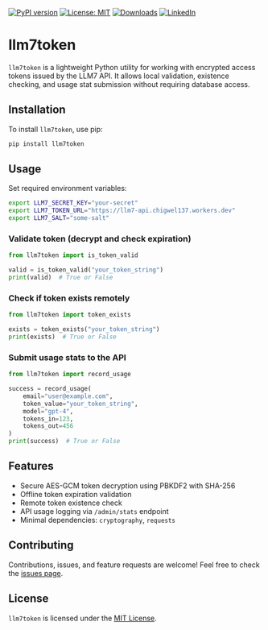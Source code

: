 [![PyPI version](https://badge.fury.io/py/llm7token.svg)](https://badge.fury.io/py/llm7token)
[![License: MIT](https://img.shields.io/badge/License-MIT-green.svg)](https://opensource.org/licenses/MIT)
[![Downloads](https://static.pepy.tech/badge/llm7token)](https://pepy.tech/project/llm7token)
[![LinkedIn](https://img.shields.io/badge/LinkedIn-blue)](https://www.linkedin.com/in/eugene-evstafev-716669181/)

# llm7token

`llm7token` is a lightweight Python utility for working with encrypted access tokens issued by the LLM7 API. It allows local validation, existence checking, and usage stat submission without requiring database access.

## Installation

To install `llm7token`, use pip:

```bash
pip install llm7token
````

## Usage

Set required environment variables:

```bash
export LLM7_SECRET_KEY="your-secret"
export LLM7_TOKEN_URL="https://llm7-api.chigwel137.workers.dev"
export LLM7_SALT="some-salt"
```

### Validate token (decrypt and check expiration)

```python
from llm7token import is_token_valid

valid = is_token_valid("your_token_string")
print(valid)  # True or False
```

### Check if token exists remotely

```python
from llm7token import token_exists

exists = token_exists("your_token_string")
print(exists)  # True or False
```

### Submit usage stats to the API

```python
from llm7token import record_usage

success = record_usage(
    email="user@example.com",
    token_value="your_token_string",
    model="gpt-4",
    tokens_in=123,
    tokens_out=456
)
print(success)  # True or False
```

## Features

* Secure AES-GCM token decryption using PBKDF2 with SHA-256
* Offline token expiration validation
* Remote token existence check
* API usage logging via `/admin/stats` endpoint
* Minimal dependencies: `cryptography`, `requests`

## Contributing

Contributions, issues, and feature requests are welcome! Feel free to check the [issues page](https://github.com/chigwell/llm7token/issues).

## License

`llm7token` is licensed under the [MIT License](https://choosealicense.com/licenses/mit/).
